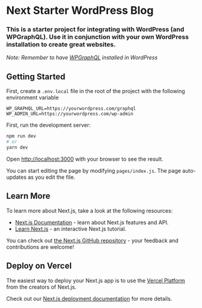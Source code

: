 # Next Starter WordPress Blog

### This is a starter project for integrating with WordPress (and WPGraphQL). Use it in conjunction with your own WordPress installation to create great websites.

_Note: Remember to have [WPGraphQL](https://wpgraphql.com) installed in WordPress_

## Getting Started

First, create a `.env.local` file in the root of the project with the following environment variable

```
WP_GRAPHQL_URL=https://yourwordpress.com/graphql
WP_ADMIN_URL=https://yourwordpress.com/wp-admin
```

First, run the development server:

```bash
npm run dev
# or
yarn dev
```

Open [http://localhost:3000](http://localhost:3000) with your browser to see the result.

You can start editing the page by modifying `pages/index.js`. The page auto-updates as you edit the file.

## Learn More

To learn more about Next.js, take a look at the following resources:

- [Next.js Documentation](https://nextjs.org/docs) - learn about Next.js features and API.
- [Learn Next.js](https://nextjs.org/learn) - an interactive Next.js tutorial.

You can check out [the Next.js GitHub repository](https://github.com/vercel/next.js/) - your feedback and contributions are welcome!

## Deploy on Vercel

The easiest way to deploy your Next.js app is to use the [Vercel Platform](https://vercel.com/import?utm_medium=default-template&filter=next.js&utm_source=create-next-app&utm_campaign=create-next-app-readme) from the creators of Next.js.

Check out our [Next.js deployment documentation](https://nextjs.org/docs/deployment) for more details.
